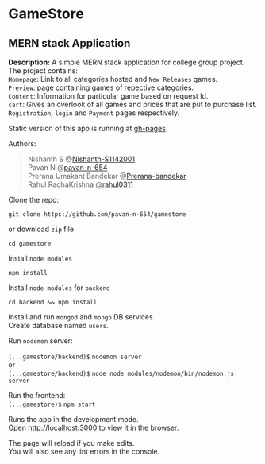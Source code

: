 # GameStore
## MERN stack Application

**Description:**  A simple MERN stack application for college group project.  
The project contains:  
`Homepage`: Link to all categories hosted and ``New Releases`` games.  
`Preview`: page containing games of repective categories.  
`Content`: Information for particular game based on request Id.  
`cart`: Gives an overlook of all games and prices that are put to purchase list.  
`Registration`, `login` and `Payment` pages respectively.

Static version of this app is running at [gh-pages](https://pavan-n-654.github.io/gamestore).

Authors:  
>Nishanth S @[Nishanth-S1142001](https://github.com/Nishanth-S1142001)  
>Pavan N @[pavan-n-654](https://github.com/pavan-n-654)  
>Prerana Umakant Bandekar @[Prerana-bandekar](https://github.com/Prerana-bandekar)  
>Rahul RadhaKrishna @[rahul0311](https://github.com/rahul0311)

Clone the repo:
```
git clone https://github.com/pavan-n-654/gamestore
```
or download `zip` file
```
cd gamestore
```
Install `node modules`
```
npm install
```
Install `node modules` for `backend`
```
cd backend && npm install
```
Install and run `mongod` and `mongo` DB services  
Create database named `users`.

Run `nodemon` server:

``(...gamestore/backend)$`` ``nodemon server``  
or  
``(...gamestore/backend)$`` ``node node_modules/nodemon/bin/nodemon.js server``

Run the frontend:  
``(...gamestore)$`` `npm start`

Runs the app in the development mode.\
Open [http://localhost:3000](http://localhost:3000) to view it in the browser.

The page will reload if you make edits.\
You will also see any lint errors in the console.
